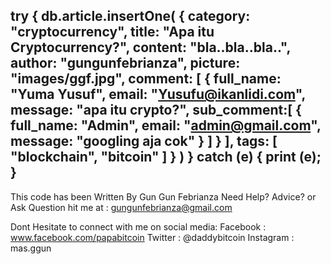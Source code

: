 try {
   db.article.insertOne(
      {
         category: "cryptocurrency", 
         title: "Apa itu Cryptocurrency?", 
         content: "bla..bla..bla..", 
         author: "gungunfebrianza", 
         picture: "images/ggf.jpg", 
         comment: [
            {
               full_name: "Yuma Yusuf", 
               email: "Yusufu@ikanlidi.com", 
               message: "apa itu crypto?", 
               sub_comment:[
                  {
                     full_name: "Admin", 
                     email: "admin@gmail.com", 
                     message: "googling aja cok"
                  }
               ]
            }
         ], 
         tags: [
            "blockchain", 
            "bitcoin"
         ] 
      }
   )
} catch (e) {
   print (e);
}
--------------------------------------------------

This code has been Written By Gun Gun Febrianza
Need Help? Advice? or Ask Question hit me at :
gungunfebrianza@gmail.com

Dont Hesitate to connect with me on social media:
Facebook : www.facebook.com/papabitcoin
Twitter : @daddybitcoin
Instagram : mas.ggun